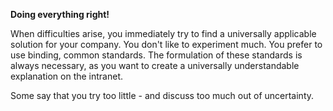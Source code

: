 **Doing everything right!**

When difficulties arise, you immediately try to find a universally applicable solution for your company. You don't like to experiment much. You prefer to use binding, common standards. The formulation of these standards is always necessary, as you want to create a universally understandable explanation on the intranet.

Some say that you try too little - and discuss too much out of uncertainty.
